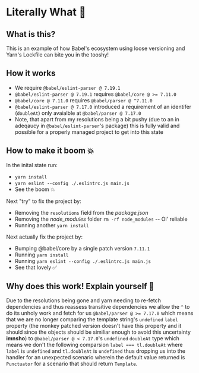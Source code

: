 # Literally What 🤨

## What is this?

This is an example of how Babel's ecosystem using loose versioning and Yarn's Lockfile can bite you in the tooshy!

## How it works

- We require `@babel/eslint-parser @ 7.19.1`
- `@babel/eslint-parser @ 7.19.1` requires `@babel/core @ >= 7.11.0`
- `@babel/core @ 7.11.0` requires `@babel/parser @ ^7.11.0`
- `@babel/eslint-parser @ 7.17.0` introduced a requirement of an identifer (`doubleAt`) only avaialble at `@babel/parser @ 7.17.0` 
- Note, that apart from my resolutions being a bit pushy (due to an in adeqaucy in `@babel/eslint-parser`'s package) this is fully valid and possible for a properly managed project to get into this state

## How to make it boom 💥

In the inital state run:

- `yarn install`
- `yarn eslint --config ./.eslintrc.js main.js`
- See the boom 💥

Next "try" to fix the project by:

- Removing the `resolutions` field from the _package.json_
- Removing the _node_modules_ folder `rm -rf node_modules` -- Ol' reliable
- Running another `yarn install`

Next actually fix the project by:

- Bumping @babel/core by a single patch version `7.11.1`
- Running `yarn install`
- Running `yarn eslint --config ./.eslintrc.js main.js`
- See that lovely ✅

## Why does this work! Explain yourself 👊

Due to the resolutions being gone and yarn needing to re-fetch dependencies and thus reassess transitive dependencies we allow the `^` to do its unholy work and fetch for us `@babel/parser @ >= 7.17.0` which means that we are no longer comparing the template string's `undefined` `label` property (the monkey patched version doesn't have this property and it should since the objects should be similiar enough to avoid this uncertainty __imnsho__) to `@babel/parser @ < 7.17.0`'s `undefined` `doubleAt` type which means we don't the following comparsion `label === tl.doubleAt` where `label` is `undefined` and `tl.doubleAt` is `undefined` thus dropping us into the handler for an unexpected scenario wherein the default value returned is `Punctuator` for a scenario that should return `Template`.
